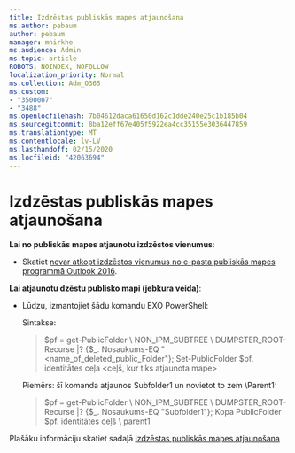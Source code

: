 ```yaml
---
title: Izdzēstas publiskās mapes atjaunošana
ms.author: pebaum
author: pebaum
manager: mnirkhe
ms.audience: Admin
ms.topic: article
ROBOTS: NOINDEX, NOFOLLOW
localization_priority: Normal
ms.collection: Adm_O365
ms.custom:
- "3500007"
- "3488"
ms.openlocfilehash: 7b04612daca61650d162c1dde240e25c1b185b04
ms.sourcegitcommit: 8ba12eff67e405f5922ea4cc35155e3036447859
ms.translationtype: MT
ms.contentlocale: lv-LV
ms.lasthandoff: 02/15/2020
ms.locfileid: "42063694"
---
```

# <a name="restore-a-deleted-public-folder"></a>Izdzēstas publiskās mapes atjaunošana

**Lai no publiskās mapes atjaunotu izdzēstos vienumus**:

- Skatiet [nevar atkopt izdzēstos vienumus no e-pasta publiskās mapes programmā Outlook 2016](https://aka.ms/pfrec).
 
**Lai atjaunotu dzēstu publisko mapi (jebkura veida)**: 

- Lūdzu, izmantojiet šādu komandu EXO PowerShell:

    Sintakse:

    >$pf = get-PublicFolder \ NON_IPM_SUBTREE \ DUMPSTER_ROOT-Recurse |? {$_. Nosaukums-EQ "\<name_of_deleted_public_Folder"}; Set-PublicFolder $pf. identitātes ceļa \<ceļš, kur tiks atjaunota mape>

    Piemērs: šī komanda atjaunos Subfolder1 un novietot to zem \Parent1:

    >$pf = get-PublicFolder \ NON_IPM_SUBTREE \ DUMPSTER_ROOT-Recurse |? {$_. Nosaukums-EQ "Subfolder1"}; Kopa PublicFolder $pf. identitātes ceļš \ parent1

Plašāku informāciju skatiet sadaļā [izdzēstas publiskās mapes atjaunošana](https://docs.microsoft.com/exchange/collaboration-exo/public-folders/restore-deleted-public-folder) .
